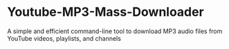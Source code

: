 # Youtube-MP3-Mass-Downloader
A simple and efficient command-line tool to download MP3 audio files from YouTube videos, playlists, and channels
